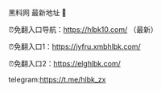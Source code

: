 黑料网 最新地址 👋

⏰免翻入口导航：https://hlbk10.com/ （最新）

⏰免翻入口1：https://jyfru.xmbhlbk.com/

⏰免翻入口2：https://elghlbk.com/

telegram:https://t.me/hlbk_zx
